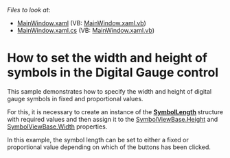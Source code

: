 <!-- default file list -->
*Files to look at*:

* [MainWindow.xaml](./CS/MainWindow.xaml) (VB: [MainWindow.xaml.vb](./VB/MainWindow.xaml.vb))
* [MainWindow.xaml.cs](./CS/MainWindow.xaml.cs) (VB: [MainWindow.xaml.vb](./VB/MainWindow.xaml.vb))
<!-- default file list end -->
# How to set the width and height of symbols in the Digital Gauge control


<p>This sample demonstrates how to specify the width and height of digital gauge symbols in fixed and proportional values. </p><p>For this, it is necessary to create an instance of the <a href="http://help.devexpress.com/#WPF/clsDevExpressXpfGaugesSymbolLengthtopic"><strong><u>SymbolLength</u></strong></a><strong> </strong>structure with required values and then assign it to the <a href="http://help.devexpress.com/#WPF/DevExpressXpfGaugesSymbolViewBase_Heighttopic"><u>SymbolViewBase.Height</u></a> and <a href="http://help.devexpress.com/#WPF/DevExpressXpfGaugesSymbolViewBase_Widthtopic"><u>SymbolViewBase.Width</u></a> properties. </p><p>In this example, the symbol length can be set to either a fixed or proportional value depending on which of the buttons has been clicked.</p>

<br/>


